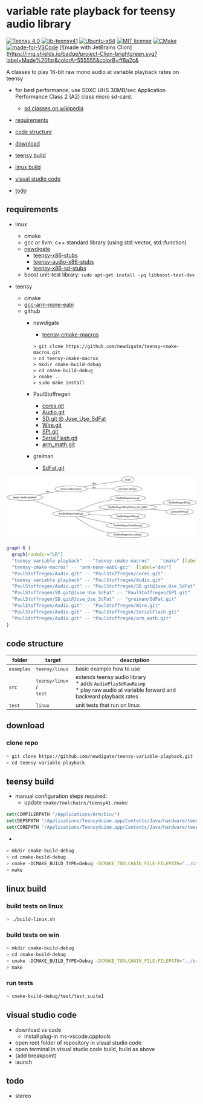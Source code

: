 # variable rate playback for teensy audio library
[![Teensy 4.0](https://img.shields.io/badge/project-4.0-brightgreen.svg?label=Teensy&colorA=555555&colorB=ff8aff&logo=)](https://www.pjrc.com/store/teensy40.html)
[![lib-teensy41](https://github.com/newdigate/teensy-variable-playback/actions/workflows/teensy41_lib.yml/badge.svg)](https://github.com/newdigate/teensy-variable-playback/actions/workflows/teensy41_lib.yml)
[![Ubuntu-x64](https://github.com/newdigate/teensy-variable-playback/workflows/Ubuntu-x64/badge.svg)](https://github.com/newdigate/teensy-variable-playback/actions)
[![MIT license](https://img.shields.io/badge/License-MIT-blue.svg)](LICENSE)
[![CMake](https://img.shields.io/badge/project-CMake-brightgreen.svg?label=built%20with&colorA=555555&colorB=8a8fff&logo=)](CMakelists.txt)
[![made-for-VSCode](https://img.shields.io/badge/Made%20for-VSCode-1f425f.svg)](https://code.visualstudio.com/)
[![made with JetBrains Clion](https://img.shields.io/badge/project-Clion-brightgreen.svg?label=Made%20for&colorA=555555&colorB=ff8a2c&

A classes to play 16-bit raw mono audio at variable playback rates on teensy
* for best performance, use SDXC UHS 30MB/sec Application Performance Class 2 (A2) class micro sd-card. 
  * [sd classes on wikipedia](https://en.wikipedia.org/wiki/SD_card#cite_ref-93) 

* [requirements](#requirements)
* [code structure](#code-structure)
* [download](#download)
* [teensy build](#teensy-build)
* [linux build](#linux-build)
* [visual studio code](#visual-studio-code)
* [todo](#todo)

## requirements
  * linux 
    * cmake
    * gcc or llvm: c++ standard library (using std::vector, std::function)
    * [newdigate](https://github.com/newdigate)
      * [teensy-x86-stubs](https://github.com/newdigate/teensy-x86-stubs)
      * [teensy-audio-x86-stubs](https://github.com/newdigate/teensy-audio-x86-stubs)
      * [teensy-x86-sd-stubs](https://github.com/newdigate/teensy-x86-sd-stubs)
    * boost unit-test library: ```sudo apt-get install -yq libboost-test-dev```
    
  * teensy   
    * cmake
    * [gcc-arm-none-eabi](https://developer.arm.com/-/media/Files/downloads/gnu-rm/9-2019q4/RC2.1)
    * github
      * newdigate
        * [teensy-cmake-macros](https://github.com/newdigate/teensy-cmake-macros)
        ```shell
        > git clone https://github.com/newdigate/teensy-cmake-macros.git
        > cd teensy-cmake-macros
        > mkdir cmake-build-debug
        > cd cmake-build-debug
        > cmake ..
        > sudo make install        
        ```

      * PaulStoffregen
        * [cores.git](https://github.com/PaulStoffregen/cores)
        * [Audio.git](https://github.com/PaulStoffregen/Audio)
        * [SD.git @ Juse_Use_SdFat](https://github.com/PaulStoffregen/SD/tree/Juse_Use_SdFat)
        * [Wire.git](https://github.com/PaulStoffregen/Wire)
        * [SPI.git](https://github.com/PaulStoffregen/SPI)
        * [SerialFlash.git](https://github.com/PaulStoffregen/SerialFlash)
        * [arm_math.git](https://github.com/PaulStoffregen/arm_math)
      * greiman
        * [SdFat.git](https://github.com/greiman/SdFat)

![dependencies](docs/dependencies.png)
```dot
graph G {
  graph[rankdir="LR"]
  "teensy variable playback" -- "teensy-cmake-macros" -- "cmake" [label="dev"]
  "teensy-cmake-macros" -- "arm-none-eabi-gcc"  [label="dev"]
  "PaulStoffregen/Audio.git" -- "PaulStoffregen/cores.git"
  "teensy variable playback" -- "PaulStoffregen/Audio.git"
  "PaulStoffregen/Audio.git" -- "PaulStoffregen/SD.git@Juse_Use_SdFat"
  "PaulStoffregen/SD.git@Juse_Use_SdFat" -- "PaulStoffregen/SPI.git"
  "PaulStoffregen/SD.git@Juse_Use_SdFat" -- "greiman/SdFat.git"
  "PaulStoffregen/Audio.git" -- "PaulStoffregen/Wire.git"
  "PaulStoffregen/Audio.git" -- "PaulStoffregen/SerialFlash.git"
  "PaulStoffregen/Audio.git" -- "PaulStoffregen/arm_math.git"
}
```
        
## code structure
| folder | target             | description                                                                                                            |
|--------|--------------------|------------------------------------------------------------------------------------------------------------------------|
| ```examples```    | ```teensy/linux``` | basic example how to use  |
| ```src```    | ```teensy/linux``` / <br/>```test``` | extends teensy audio library<br/> * adds ```AudioPlaySdRawResmp```<br/> * play raw audio at variable forward and backward playback rates     |
| ```test```   | ```linux```          | unit tests that run on linux |
  
## download 
### clone repo
``` sh
> git clone https://github.com/newdigate/teensy-variable-playback.git
> cd teensy-variable-playback
```
## teensy build
* manual configuration steps required:
  * update ```cmake/toolchains/teensy41.cmake```:
 ``` cmake
set(COMPILERPATH "/Applications/Arm/bin/")
set(DEPSPATH "/Applications/Teensyduino.app/Contents/Java/hardware/teensy/avr/libraries")
set(COREPATH "/Applications/Teensyduino.app/Contents/Java/hardware/teensy/avr/cores/teensy4/")
```
* 
``` sh
> mkdir cmake-build-debug
> cd cmake-build-debug
> cmake -DCMAKE_BUILD_TYPE=Debug -DCMAKE_TOOLCHAIN_FILE:FILEPATH="../cmake/toolchains/teensy41.cmake" ..
> make
```

## linux build
### build tests on linux
``` sh
> ./build-linux.sh
```

### build tests on win
``` sh
> mkdir cmake-build-debug
> cd cmake-build-debug
> cmake -DCMAKE_BUILD_TYPE=Debug -DCMAKE_TOOLCHAIN_FILE:FILEPATH="../cmake/toolchains/linux.cmake" ..
> make
```

### run tests
``` sh
> cmake-build-debug/test/test_suite1
```

## visual studio code
  * download vs code
    * install plug-in ms-vscode.cpptools
  * open root folder of repository in visual studio code
  * open terminal in visual studio code build, build as above
  * (add breakpoint)
  * launch

## todo
* stereo  